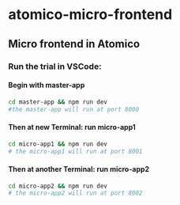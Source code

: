 # atomico-micro-frontend
## Micro frontend in Atomico

### Run the trial in VSCode:

#### Begin with master-app
```bash
cd master-app && npm run dev
#the master-app will run at port 8000
```

#### Then at new Terminal: run micro-app1
```bash
cd micro-app1 && npm run dev
# the micro-app1 will run at port 8001
```

#### Then at another Terminal: run micro-app2
```bash
cd micro-app2 && npm run dev
# the micro-app2 will run at port 8002
```

